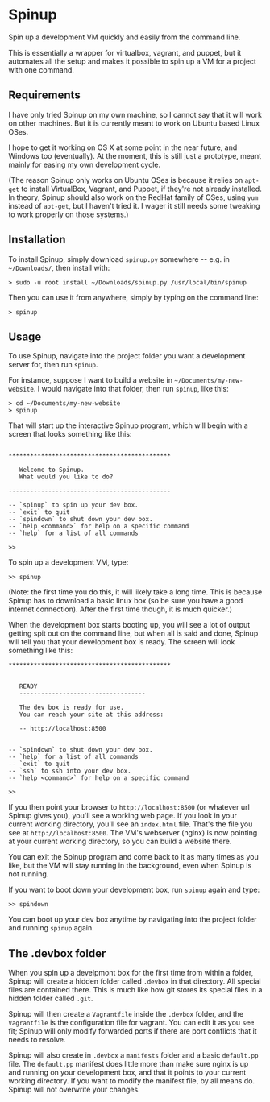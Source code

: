 Spinup
======

Spin up a development VM quickly and easily from the command line. 


This is essentially a wrapper for virtualbox, vagrant, and puppet, but it automates all the setup and makes it possible to spin up a VM for a project with one command.

Requirements
------------

I have only tried Spinup on my own machine, so I cannot say that it will work on other machines. But it is currently meant to work on Ubuntu based Linux OSes.

I hope to get it working on OS X at some point in the near future, and Windows too (eventually). At the moment, this is still just a prototype, meant mainly for easing my own development cycle.

(The reason Spinup only works on Ubuntu OSes is because it relies on `apt-get` to install VirtualBox, Vagrant, and Puppet, if they're not already installed. In theory, Spinup should also work on the RedHat family of OSes, using `yum` instead of `apt-get`, but I haven't tried it. I wager it still needs some tweaking to work properly on those systems.)


Installation
------------

To install Spinup, simply download `spinup.py` somewhere -- e.g. in `~/Downloads/`, then install with:

    > sudo -u root install ~/Downloads/spinup.py /usr/local/bin/spinup

Then you can use it from anywhere, simply by typing on the command line:

    > spinup

Usage
-----

To use Spinup, navigate into the project folder you want a development server for, then run `spinup`. 

For instance, suppose I want to build a website in `~/Documents/my-new-website`. I would navigate into that folder, then run `spinup`, like this:

    > cd ~/Documents/my-new-website
    > spinup

That will start up the interactive Spinup program, which will begin with a screen that looks something like this: 

```

*********************************************

   Welcome to Spinup.
   What would you like to do?

---------------------------------------------

-- `spinup` to spin up your dev box.
-- `exit` to quit
-- `spindown` to shut down your dev box.
-- `help <command>` for help on a specific command
-- `help` for a list of all commands

>> 

```

To spin up a development VM, type: 

    >> spinup 

(Note: the first time you do this, it will likely take a long time. This is because Spinup has to download a basic linux box (so be sure you have a good internet connection). After the first time though, it is much quicker.)

When the development box starts booting up, you will see a lot of output getting spit out on the command line, but when all is said and done, Spinup will tell you that your development box is ready. The screen will look something like this: 

```
*********************************************


   READY
   -----------------------------------

   The dev box is ready for use.
   You can reach your site at this address:

   -- http://localhost:8500


-- `spindown` to shut down your dev box.
-- `help` for a list of all commands
-- `exit` to quit
-- `ssh` to ssh into your dev box.
-- `help <command>` for help on a specific command

>> 
```

If you then point your browser to `http://localhost:8500` (or whatever url Spinup gives you), you'll see a working web page. If you look in your current working directory, you'll see an `index.html` file. That's the file you see at `http://localhost:8500`. The VM's webserver (nginx) is now pointing at your current working directory, so you can build a website there.

You can exit the Spinup program and come back to it as many times as you like, but the VM will stay running in the background, even when Spinup is not running.

If you want to boot down your development box, run `spinup` again and type: 

    >> spindown

You can boot up your dev box anytime by navigating into the project folder and running `spinup` again.

The .devbox folder 
------------------

When you spin up a develpmont box for the first time from within a folder, Spinup will create a hidden folder called `.devbox` in that directory. All special files are contained there. This is much like how git stores its special files in a hidden folder called `.git`. 

Spinup will then create a `Vagrantfile` inside the `.devbox` folder, and the `Vagrantfile` is the configuration file for vagrant. You can edit it as you see fit; Spinup will only modify forwarded ports if there are port conflicts that it needs to resolve.

Spinup will also create in `.devbox` a `manifests` folder and a basic `default.pp` file. The `default.pp` manifest does little more than make sure nginx is up and running on your development box, and that it points to your current working directory. If you want to modify the manifest file, by all means do. Spinup will not overwrite your changes. 

